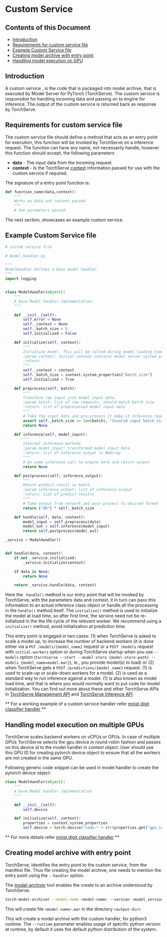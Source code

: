 # Custom Service

## Contents of this Document
* [Introduction](#introduction)
* [Requirements for custom service file](#requirements-for-custom-service-file)
* [Example Custom Service file](#example-custom-service-file)
* [Creating model archive with entry point](#creating-model-archive-with-entry-point)
* [Handling model execution on GPU](#handling-model-execution-on-multiple-gpus)

## Introduction

A custom service , is the code that is packaged into model archive, that is executed by Model Server for PyTorch (TorchServe).
The custom service is responsible for handling incoming data and passing on to engine for inference. The output of the custom service is returned back as response by TorchServe.

## Requirements for custom service file

The custom service file should define a method that acts as an entry point for execution, this function will be invoked by TorchServe on a inference request.
The function can have any name, not necessarily handle, however this function should accept, the following parameters

* **data** - The input data from the incoming request
* **context** - Is the TorchServe [context](../ts/context.py) information passed for use with the custom service if required.


The signature of a entry point function is:

```python
def function_name(data,context):
    """
    Works on data and context passed
    """
    # Use parameters passed
```
The next section, showcases an example custom service.

## Example Custom Service file

```python
# custom service file

# model_handler.py

"""
ModelHandler defines a base model handler.
"""
import logging


class ModelHandler(object):
    """
    A base Model handler implementation.
    """

    def __init__(self):
        self.error = None
        self._context = None
        self._batch_size = 0
        self.initialized = False

    def initialize(self, context):
        """
        Initialize model. This will be called during model loading time
        :param context: Initial context contains model server system properties.
        :return:
        """
        self._context = context
        self._batch_size = context.system_properties["batch_size"]
        self.initialized = True

    def preprocess(self, batch):
        """
        Transform raw input into model input data.
        :param batch: list of raw requests, should match batch size
        :return: list of preprocessed model input data
        """
        # Take the input data and pre-process it make it inference ready
        assert self._batch_size == len(batch), "Invalid input batch size: {}".format(len(batch))
        return None

    def inference(self, model_input):
        """
        Internal inference methods
        :param model_input: transformed model input data
        :return: list of inference output in NDArray
        """
        # Do some inference call to engine here and return output
        return None

    def postprocess(self, inference_output):
        """
        Return predict result in batch.
        :param inference_output: list of inference output
        :return: list of predict results
        """
        # Take output from network and post-process to desired format
        return ["OK"] * self._batch_size

    def handle(self, data, context):
        model_input = self.preprocess(data)
        model_out = self.inference(model_input)
        return self.postprocess(model_out)

_service = ModelHandler()


def handle(data, context):
    if not _service.initialized:
        _service.initialize(context)

    if data is None:
        return None

    return _service.handle(data, context)

```
Here the ``` handle()``` method is our entry point that will be invoked by TorchServe, with the parameters data and context, it in turn can pass this information to an actual inference class object or handle all the processing in the
```handle()``` method itself. The ```initialize()``` method is used to initialize the model at load time, so after first time, the service need not be re-initialized in the the life cycle of the relevant worker.
 We recommend using a ```initialize()``` method, avoid initialization at prediction time.

 This entry point is engaged in two cases: (1) when TorchServe is asked to scale a model up, to increase the number of backend workers (it is done either via a ```PUT /models/{model_name}``` request or a ```POST /models``` request with `initial-workers` option or during TorchServe startup when you use `--models` option (```torchserve --start --model-store {model-store-path} --models {model_name=model.mar}```), ie., you provide model(s) to load) or (2) when TorchServe gets a ```POST /predictions/{model_name}``` request. (1) is used to scale-up or scale-down workers for a model. (2) is used as a standard way to run inference against a model. (1) is also known as model load time, and that is where you would normally want to put code for model initialization. You can find out more about these and other TorchServe APIs in [TorchServe Management API](./management_api.md) and [TorchServe Inference API](./inference_api.md)

** For a working example of a custom service handler refer [mnist digit classifier handler](../examples/image_classifier/mnist/mnist_handler.py) **


## Handling model execution on multiple GPUs

TorchServe scales backend workers on vCPUs or GPUs. In case of multiple GPUs TorchServe selects the gpu device in round-robin fashion and passes on this device id to the model handler in context object. User should use this GPU ID for creating pytorch device object to ensure that all the workers are not created in the same GPU.

Following generic code snippet can be used in model handler to create the pytorch device object:

```python
class ModelHandler(object):
    """
    A base Model handler implementation.
    """

    def __init__(self):
        self.device

    def initialize(self, context):
        properties = context.system_properties
        self.device = torch.device("cuda:" + str(properties.get("gpu_id")) if torch.cuda.is_available() else "cpu")
```

** For more details refer [mnist digit classifier handler](../examples/image_classifier/mnist/mnist_handler.py) **


## Creating model archive with entry point

TorchServe, identifies the entry point to the custom service, from the manifest file. Thus file creating the model archive, one needs to mention the entry point using the ```--handler``` option.

The [model-archiver](../model-archiver/README.md) tool enables the create to an archive understood by TorchServe.

```bash
torch-model-archiver --model-name <model-name> --version <model_version_number> --model-file <path_to_model_architecture_file> --serialized-file <path_to_state_dict_file> --extra-files <path_to_index_to_name_json_file> --handler model_handler:handle --export-path <output-dir> --model-path <model_dir> --runtime python3
```

This will create file ```<model-name>.mar``` in the directory ```<output-dir>```

This will create a model archive with the custom handler, for python3 runtime. The ```--runtime``` parameter enables usage of specific python version at runtime, by default it uses the default python distribution of the system.
